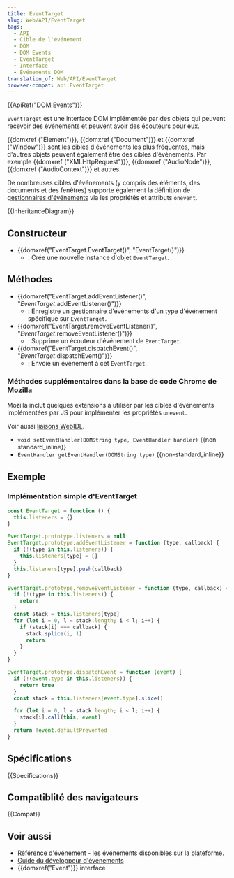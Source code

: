 ```yaml
---
title: EventTarget
slug: Web/API/EventTarget
tags:
  - API
  - Cible de l'événement
  - DOM
  - DOM Events
  - EventTarget
  - Interface
  - Événements DOM
translation_of: Web/API/EventTarget
browser-compat: api.EventTarget
---
```


{{ApiRef("DOM Events")}}

`EventTarget` est une interface DOM implémentée par des objets qui peuvent recevoir des événements et peuvent avoir des écouteurs pour eux.

{{domxref ("Element")}}, {{domxref ("Document")}} et {{domxref ("Window")}} sont les cibles d'événements les plus fréquentes, mais d'autres objets peuvent également être des cibles d'événements. Par exemple {{domxref ("XMLHttpRequest")}}, {{domxref ("AudioNode")}}, {{domxref ("AudioContext")}} et autres.

De nombreuses cibles d'événements (y compris des éléments, des documents et des fenêtres) supporte également la définition de [gestionnaires d'événements](/fr/docs/Web/Guide/DOM/Events/Event_handlers) via les propriétés et attributs `onevent`.

{{InheritanceDiagram}}

## Constructeur

- {{domxref("EventTarget.EventTarget()", "EventTarget()")}}
  - : Crée une nouvelle instance d'objet `EventTarget`.

## Méthodes

- {{domxref("EventTarget.addEventListener()", "<var>EventTarget</var>.addEventListener()")}}
  - : Enregistre un gestionnaire d'événements d'un type d'événement spécifique sur `EventTarget`.
- {{domxref("EventTarget.removeEventListener()", "<var>EventTarget</var>.removeEventListener()")}}
  - : Supprime un écouteur d'événement de `EventTarget`.
- {{domxref("EventTarget.dispatchEvent()", "<var>EventTarget</var>.dispatchEvent()")}}
  - : Envoie un événement à cet `EventTarget`.

### Méthodes supplémentaires dans la base de code Chrome de Mozilla

Mozilla inclut quelques extensions à utiliser par les cibles d'événements implémentées par JS pour implémenter les propriétés `onevent`.

Voir aussi [liaisons WebIDL](/fr/docs/Mozilla/WebIDL_bindings).

- `void setEventHandler(DOMString type, EventHandler handler)` {{non-standard_inline}}
- `EventHandler getEventHandler(DOMString type)` {{non-standard_inline}}

## Exemple

### Implémentation simple d'EventTarget

```js
const EventTarget = function () {
  this.listeners = {}
}

EventTarget.prototype.listeners = null
EventTarget.prototype.addEventListener = function (type, callback) {
  if (!(type in this.listeners)) {
    this.listeners[type] = []
  }
  this.listeners[type].push(callback)
}

EventTarget.prototype.removeEventListener = function (type, callback) {
  if (!(type in this.listeners)) {
    return
  }
  const stack = this.listeners[type]
  for (let i = 0, l = stack.length; i < l; i++) {
    if (stack[i] === callback) {
      stack.splice(i, 1)
      return
    }
  }
}

EventTarget.prototype.dispatchEvent = function (event) {
  if (!(event.type in this.listeners)) {
    return true
  }
  const stack = this.listeners[event.type].slice()

  for (let i = 0, l = stack.length; i < l; i++) {
    stack[i].call(this, event)
  }
  return !event.defaultPrevented
}
```

## Spécifications

{{Specifications}}

## Compatiblité des navigateurs

{{Compat}}

## Voir aussi

- [Référence d'événement](/fr/docs/Web/Reference/Events) - les événements disponibles sur la plateforme.
- [Guide du développeur d'événements](/fr/docs/Web/Guide/DOM/Events)
- {{domxref("Event")}} interface
